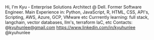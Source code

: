 Hi, I'm Kyu - Enterprise Solutions Architect @ Dell. Former Software Engineer.
Main Experience in: Python, JavaScript, R, HTML, CSS, API's, Scripting, AWS, Azure, GCP, VMware etc
Currrently learning: full stack, langchain, vector databases, llm's, terraform IaC, etc
Contacts: @kyuhunlee@gmail.com https://www.linkedin.com/in/kyuhunlee @kyuhunlee

<!---
kyuhunlee/kyuhunlee is a ✨ special ✨ repository because its `README.md` (this file) appears on your GitHub profile.
You can click the Preview link to take a look at your changes.
--->
